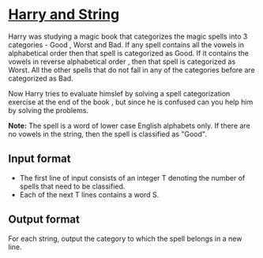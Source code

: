 # [Harry and String][link]

Harry was studying a magic book that categorizes the magic spells into 3 categories - Good , Worst and Bad. If any spell contains all the vowels in alphabetical order then that spell is categorized as Good. If it contains the vowels in reverse alphabetical order , then that spell is categorized as Worst. All the other spells that do not fall in any of the categories before are categorized as Bad.

Now Harry tries to evaluate himslef by solving a spell categorization exercise at the end of the book , but since he is confused can you help him by solving the problems.

**Note:** The spell is a word of lower case English alphabets only. If there are no vowels in the string, then the spell is classified as "Good".

## Input format

- The first line of input consists of an integer T denoting the number of spells that need to be classified.
- Each of the next T lines contains a word S.

## Output format

For each string, output the category to which the spell belongs in a new line.

[link]: https://www.hackerearth.com/practice/algorithms/string-algorithm/basics-of-string-manipulation/practice-problems/algorithm/master-cf6dadd7/
